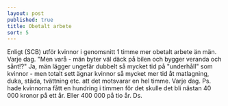 ```yaml
---
layout: post
published: true
title: Obetalt arbete
sort: 5
---
```




Enligt (SCB) utför kvinnor i genomsnitt 1 timme mer obetalt arbete än män. Varje dag. "Men varå - män byter väl däck på bilen och bygger veranda och sånt!?" Ja, män lägger ungefär dubbelt så mycket tid på "underhåll" som kvinnor - men totalt sett ägnar kvinnor så mycket mer tid åt matlagning, duka, städa, tvättning etc. att det motsvarar en hel timme. Varje dag. Ps. hade kvinnorna fått en hundring i timmen för det skulle det bli nästan 40 000 kronor på ett år. Eller 400 000 på tio år. Ds.
